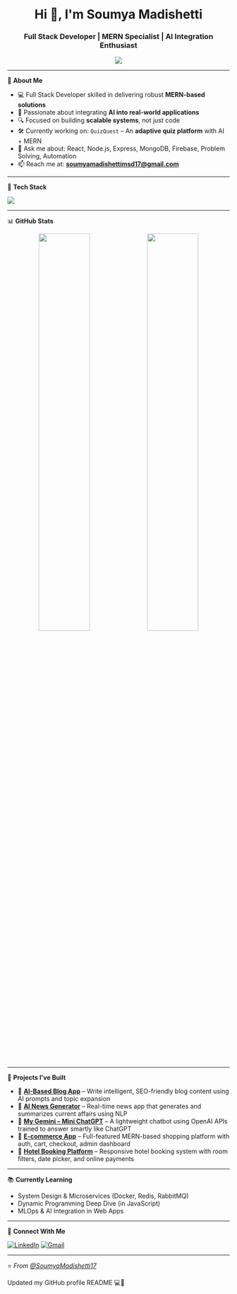 <h1 align="center">Hi 👋, I'm Soumya Madishetti</h1>
<h3 align="center">Full Stack Developer | MERN Specialist | AI Integration Enthusiast</h3>

<p align="center">
  <a href="https://github.com/SoumyaMadishetti17"><img src="https://readme-typing-svg.herokuapp.com/?lines=Robust+MERN+Developer;AI+Meets+Full+Stack;Solving+Real+Business+Problems;&center=true&width=500&height=45"></a>
</p>

---

🚀 **About Me**

- 💻 Full Stack Developer skilled in delivering robust **MERN-based solutions**
- 🤖 Passionate about integrating **AI into real-world applications**
- 🔍 Focused on building **scalable systems**, not just code
- 🛠 Currently working on: `QuizQuest` – An **adaptive quiz platform** with AI + MERN
- 💬 Ask me about: React, Node.js, Express, MongoDB, Firebase, Problem Solving, Automation
- 📫 Reach me at: **soumyamadishettimsd17@gmail.com**

---

🧰 **Tech Stack**

<p align="left">
  <img src="https://skillicons.dev/icons?i=js,ts,react,nodejs,express,mongodb,redux,firebase,html,css,tailwind,git,github,vscode,vercel" />
</p>

---

📊 **GitHub Stats**

<p align="center">
  <img src="https://github-readme-stats.vercel.app/api?username=SoumyaMadishetti17&show_icons=true&theme=react&hide_border=true" width="48%" />
  <img src="https://github-readme-streak-stats.herokuapp.com?user=SoumyaMadishetti17&theme=react&hide_border=true" width="48%" />
</p>

---


📌 **Projects I've Built**

- 🤖 **[AI-Based Blog App](#)** – Write intelligent, SEO-friendly blog content using AI prompts and topic expansion  
- 📰 **[AI News Generator](#)** – Real-time news app that generates and summarizes current affairs using NLP  
- 🧠 **[My Gemini – Mini ChatGPT](#)** – A lightweight chatbot using OpenAI APIs trained to answer smartly like ChatGPT  
- 🛒 **[E-commerce App](#)** – Full-featured MERN-based shopping platform with auth, cart, checkout, admin dashboard  
- 🏨 **[Hotel Booking Platform](#)** – Responsive hotel booking system with room filters, date picker, and online payments  
  

---

📚 **Currently Learning**

- System Design & Microservices (Docker, Redis, RabbitMQ)
- Dynamic Programming Deep Dive (in JavaScript)
- MLOps & AI Integration in Web Apps

---


🤝 **Connect With Me**

[![LinkedIn](https://img.shields.io/badge/LinkedIn-blue?style=for-the-badge&logo=linkedin&logoColor=white)](https://www.linkedin.com/in/soumyamadishetti/)
[![Gmail](https://img.shields.io/badge/Gmail-D14836?style=for-the-badge&logo=gmail&logoColor=white)](mailto:soumyamadishettimsd17@gmail.com)

---

⭐️ _From [@SoumyaMadishetti17](https://github.com/SoumyaMadishetti17)_

Updated my GitHub profile README 💻🚀
